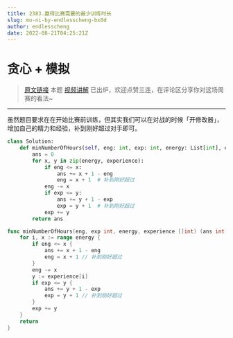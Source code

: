 ```yaml
---
title: 2383.赢得比赛需要的最少训练时长
slug: mo-ni-by-endlesscheng-bx0d
author: endlesscheng
date: 2022-08-21T04:25:21Z
---
```

# 贪心 + 模拟
 
> [原文链接](https://leetcode.cn/problems/minimum-hours-of-training-to-win-a-competition/solution/mo-ni-by-endlesscheng-bx0d)
本题 [视频讲解](https://www.bilibili.com/video/BV1md4y1P75q) 已出炉，欢迎点赞三连，在评论区分享你对这场周赛的看法~

---

虽然题目要求在在开始比赛前训练，但其实我们可以在对战的时候「开修改器」，增加自己的精力和经验，补到刚好超过对手即可。

```py [sol1-Python]
class Solution:
    def minNumberOfHours(self, eng: int, exp: int, energy: List[int], experience: List[int]) -> int:
        ans = 0
        for x, y in zip(energy, experience):
            if eng <= x:
                ans += x + 1 - eng
                eng = x + 1  # 补到刚好超过
            eng -= x
            if exp <= y:
                ans += y + 1 - exp
                exp = y + 1  # 补到刚好超过
            exp += y
        return ans
```

```go [sol1-Go]
func minNumberOfHours(eng, exp int, energy, experience []int) (ans int) {
	for i, x := range energy {
		if eng <= x {
			ans += x + 1 - eng
			eng = x + 1 // 补到刚好超过
		}
		eng -= x
		y := experience[i]
		if exp <= y {
			ans += y + 1 - exp
			exp = y + 1 // 补到刚好超过
		}
		exp += y
	}
	return
}
```
